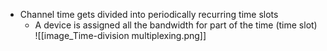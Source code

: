 - Channel time gets divided into periodically recurring time slots
	- A device is assigned all the bandwidth for part of the time (time slot)
![[image_Time-division multiplexing.png]]
